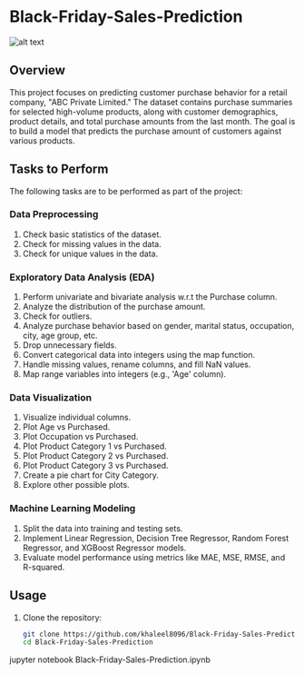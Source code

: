 # Black-Friday-Sales-Prediction
![alt text](https://searchengineland.com/figz/wp-content/seloads/2014/12/black-friday1-ss-1920.jpg "Black Friday Sales Prediction")

## Overview
This project focuses on predicting customer purchase behavior for a retail company, "ABC Private Limited." The dataset contains purchase summaries for selected high-volume products, along with customer demographics, product details, and total purchase amounts from the last month. The goal is to build a model that predicts the purchase amount of customers against various products.

## Tasks to Perform
The following tasks are to be performed as part of the project:

### Data Preprocessing
1. Check basic statistics of the dataset.
2. Check for missing values in the data.
3. Check for unique values in the data.

### Exploratory Data Analysis (EDA)
1. Perform univariate and bivariate analysis w.r.t the Purchase column.
2. Analyze the distribution of the purchase amount.
3. Check for outliers.
4. Analyze purchase behavior based on gender, marital status, occupation, city, age group, etc.
5. Drop unnecessary fields.
6. Convert categorical data into integers using the map function.
7. Handle missing values, rename columns, and fill NaN values.
8. Map range variables into integers (e.g., 'Age' column).

### Data Visualization
1. Visualize individual columns.
2. Plot Age vs Purchased.
3. Plot Occupation vs Purchased.
4. Plot Product Category 1 vs Purchased.
5. Plot Product Category 2 vs Purchased.
6. Plot Product Category 3 vs Purchased.
7. Create a pie chart for City Category.
8. Explore other possible plots.

### Machine Learning Modeling
1. Split the data into training and testing sets.
2. Implement Linear Regression, Decision Tree Regressor, Random Forest Regressor, and XGBoost Regressor models.
3. Evaluate model performance using metrics like MAE, MSE, RMSE, and R-squared.

## Usage
1. Clone the repository:

   ```bash
   git clone https://github.com/khaleel8096/Black-Friday-Sales-Prediction.git
   cd Black-Friday-Sales-Prediction
jupyter notebook Black-Friday-Sales-Prediction.ipynb
